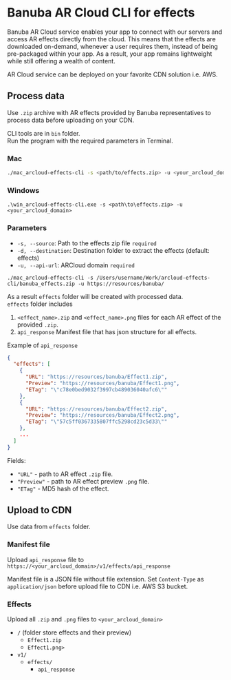 # Banuba AR Cloud CLI for effects

Banuba AR Cloud service enables your app to connect with our servers and access AR effects directly from the cloud. This means that the effects are downloaded on-demand, whenever a user requires them, instead of being pre-packaged within your app. As a result, your app remains lightweight while still offering a wealth of content.

AR Cloud service can be deployed on your favorite CDN solution i.e. AWS.

## Process data
Use `.zip` archive with AR effects provided by Banuba representatives to process data before uploading on your CDN.

CLI tools are in ```bin``` folder.  
Run the program with the required parameters in Terminal.

### Mac
```bash
./mac_arcloud-effects-cli -s <path/to/effects.zip> -u <your_arcloud_domain>
```

### Windows
```
.\win_arcloud-effects-cli.exe -s <path\to\effects.zip> -u <your_arcloud_domain>
```

### Parameters
- `-s, --source`: Path to the effects zip file `required`
- `-d, --destination`: Destination folder to extract the effects (default: effects)
- `-u, --api-url`: ARCloud domain `required`

```./mac_arcloud-effects-cli -s /Users/username/Work/arcloud-effects-cli/banuba_effects.zip -u https://resources/banuba/```

As a result ```effects``` folder will be created with processed data.  
```effects``` folder includes
1. ```<effect_name>.zip``` and ```<effect_name>.png``` files for each AR effect of the provided `.zip`.
2. ```api_response``` Manifest file that has json structure for all effects.

Example of ```api_response```
```json
{
  "effects": [
    {
      "URL": "https://resources/banuba/Effect1.zip",
      "Preview": "https://resources/banuba/Effect1.png",
      "ETag": "\"c78e0bed9032f3997cb489036040afc6\""
    },
    {
      "URL": "https://resources/banuba/Effect2.zip",
      "Preview": "https://resources/banuba/Effect2.png",
      "ETag": "\"57c5ff0367335807ffc5298cd23c5d33\""
    },
    ...
  ]
}
```
Fields:
- `"URL"` - path to AR effect `.zip` file.
- `"Preview"` - path to AR effect preview `.png` file.
- `"ETag"` - MD5 hash of the effect.

## Upload to CDN
Use data from ```effects``` folder.

### Manifest file
Upload ```api_response``` file to ```https://<your_arcloud_domain>/v1/effects/api_response```

Manifest file is a JSON file without file extension. Set `Content-Type` as `application/json` before upload file to CDN i.e. AWS S3
bucket.

### Effects
Upload all ```.zip``` and ```.png``` files to ```<your_arcloud_domain>```

- `/` (folder store effects and their preview)
    - `Effect1.zip`
    - `Effect1.png>`
- `v1/`
    - `effects/`
        - `api_response`


